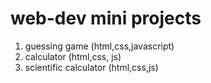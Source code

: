 # web-dev mini projects
1) guessing game (html,css,javascript)
2) calculator (html,css, js)
3) scientific calculator (html,css,js)
